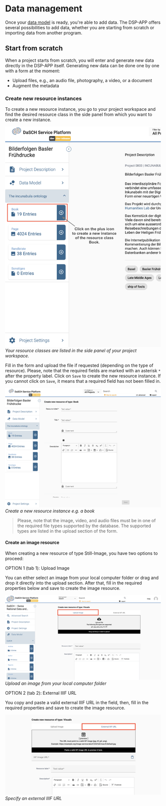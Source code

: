 # Data management

Once your [data model](https://docs.dasch.swiss/latest/DSP-APP/user-guide/project/#data-model) is ready, you're able to add data. The DSP-APP offers several possibilities to add data, whether you are starting from scratch or importing data from another program.

## Start from scratch

When a project starts from scratch, you will enter and generate new data directly in the DSP-APP itself. Generating new data can be done one by one with a form at the moment:

- Upload files, e.g., an audio file, photography, a video, or a document
- Augment the metadata

### Create new resource instances

To create a new resource instance, you go to your project workspace and find the desired resource class in the side panel from which you want to create a new instance.

![Create a new resource instance e.g. a new book](../../assets/images/create-new-resource-instance.png)*Your resource classes are listed in the side panel of your project workspace.*

Fill in the form and upload the file if requested (depending on the type of resource). Please, note that the required fields are marked with an asterisk `*` after the property label. Click on `Save` to create the new resource instance. If you cannot click on `Save`, it means that a required field has not been filled in.

![Create a new resource instance e.g. a new book](../../assets/images/new-resource-form.png)*Create a new resource instance e.g. a book*

> Please, note that the image, video, and audio files must be in one of the required file types supported by the database. The supported types are listed in the upload section of the form.

#### Create an image resource

When creating a new resource of type Still-Image, you have two options to proceed:

OPTION 1 (tab 1): Upload Image

You can either select an image from your local computer folder or drag and drop it directly into the upload section. After that, fill in the required properties below and save to create the image resource.

![Upload an image](../../assets/images/create-new-upload-image.png)*Upload an image from your local computer folder*

OPTION 2 (tab 2): External IIIF URL

You copy and paste a valid external IIIF URL in the field, then, fill in the required properties and save to create the image resource.

![External IIIF URL](../../assets/images/create-new-external-iiif-url.png)*Specify an external IIIF URL*